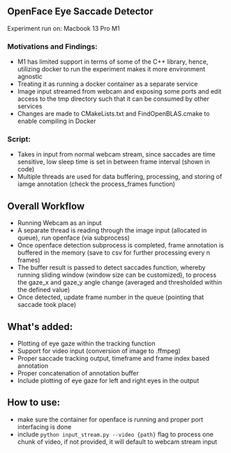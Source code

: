 ## OpenFace Eye Saccade Detector

Experiment run on: Macbook 13 Pro M1

### Motivations and Findings:
- M1 has limited support in terms of some of the C++ library, hence, utilizing docker to run the experiment makes it more environment agnostic
- Treating it as running a docker container as a separate service
- Image input streamed from webcam and exposing some ports and edit access to the tmp directory such that it can be consumed by other services
- Changes are made to CMakeLists.txt and FindOpenBLAS.cmake to enable compiling in Docker

### Script:
- Takes in input from normal webcam stream, since saccades are time sensitive, low sleep time is set in between frame interval (shown in code)
- Multiple threads are used for data buffering, processing, and storing of iamge annotation (check the process_frames function)

## Overall Workflow
- Running Webcam as an input
- A separate thread is reading through the image input (allocated in queue), run openface (via subprocess)
- Once openface detection subprocess is completed, frame annotation is buffered in the memory (save to csv for further processing every n frames)
- The buffer result is passed to detect saccades function, whereby running sliding window (window size can be customized), to process the gaze_x and gaze_y angle change (averaged and thresholded within the defined value)
- Once detected, update frame number in the queue (pointing that saccade took place)

## What's added:
- Plotting of eye gaze within the tracking function 
- Support for video input (conversion of image to .ffmpeg)
- Proper saccade tracking output, timeframe and frame index based annotation
- Proper concatenation of annotation buffer
- Include plotting of eye gaze for left and right eyes in the output

## How to use:
- make sure the container for openface is running and proper port interfacing is done
- include `python input_stream.py --video {path}` flag to process one chunk of video, if not provided, it will default to webcam stream input
